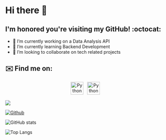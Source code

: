 # Hi there 👋


## I'm honored you're visiting my GitHub! :octocat:


<!--
**dee-labs/dee-labs** is a ✨ _special_ ✨ repository because its `README.md` (this file) appears on your GitHub profile.

Here are some ideas to get you started:
-->
- 🔭 I’m currently working on a Data Analysis API
- 🌱 I’m currently learning Backend Development
- 👯 I’m looking to collaborate on tech related projects
<!-- - 🤔 I’m looking for help with ...
- 💬 Ask me about ...
- 📫 How to reach me: ...
- 😄 Pronouns: ...
- ⚡ Fun fact: ... -->



## ✉️ Find me on:


<p align="center">
 <a href="https://www.linkedin.com/in/divine-ukonu-7b08031a4" target="_blank" rel="noopener noreferrer"> <img src="https://cdn.jsdelivr.net/npm/simple-icons@v3/icons/linkedin.svg" alt="Python" height="40" style="vertical-align:top; margin:4px"></a>
 <a href="divinechisom1995@gmail.com"> <img src="https://cdn.jsdelivr.net/npm/simple-icons@v3/icons/gmail.svg" alt="Python" height="40" style="vertical-align:top; margin:4px"></a>
</p>



![](https://visitor-badge.laobi.icu/badge?page_id=dee-labs.dee-labs)

[![Github](https://img.shields.io/github/followers/dee-labs?label=Follow&style=social)](https://github.com/dee-labs)

![GitHub stats](https://github-readme-stats.vercel.app/api?username=dee-labs&show_icons=true&theme=tokyonight)

![Top Langs](https://github-readme-stats.vercel.app/api/top-langs/?username=dee-labs&theme=tokyonight)
